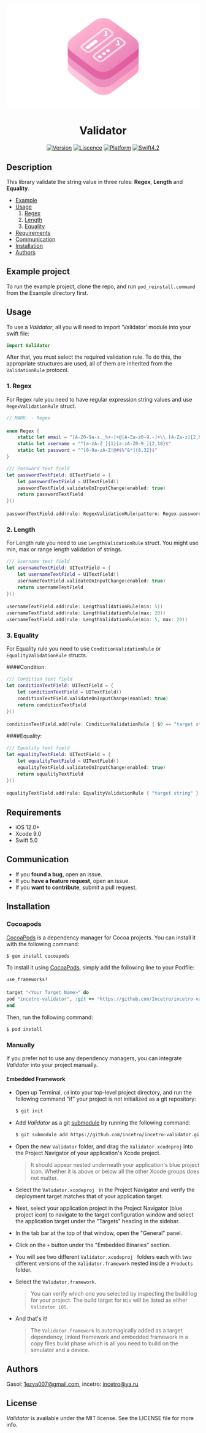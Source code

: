 ![](validator.png)

<H1 align="center">Validator</H1>

<p align="center">
<a href="https://cocoapods.org/pods/incetro-validator"><img alt="Version" src="https://img.shields.io/cocoapods/v/incetro-validator.svg?style=flat"></a> 
<a href="https://github.com/Incetro/incetro-validator/blob/master/LICENSE"><img alt="Liscence" src="https://img.shields.io/cocoapods/l/incetro-validator.svg?style=flat"></a> 
<a href="https://developer.apple.com/"><img alt="Platform" src="https://img.shields.io/badge/platform-iOS-green.svg"/></a> 
<a href="https://developer.apple.com/swift"><img alt="Swift4.2" src="https://img.shields.io/badge/language-Swift5.0-orange.svg"/></a>
</p>

## Description

This library validate the string value in three rules: **Regex**, **Length** and **Equality**.

- [Example](https://github.com/Incetro/validator/tree/master/Sources/Example) 
- [Usage](#Usage)
	1. [Regex](#Regex)
	2. [Length](#Length)
	3. [Equality](#Equality)
- [Requirements](#requirements)
- [Communication](#communication)
- [Installation](#installation)
- [Authors](#license)

## Example project <a name="Example project"></a>

To run the example project, clone the repo, and run `pod_reinstall.command` from the Example directory first.

## Usage <a name="Usage"></a>

To use a *Validator*, all you will need to import 'Validator' module into your swift file:

```swift
import Validator
```
After that, you must select the required validation rule. To do this, the appropriate structures are used, all of them are inherited from the `ValidationRule` protocol.

### 1. Regex <a name="Regex"></a>
For Regex rule you need to have regular expression string values and use `RegexValidationRule` struct.

```swift
// MARK: - Regex

enum Regex {
    static let email = "[A-Z0-9a-z._%+-]+@[A-Za-z0-9.-]+\\.[A-Za-z]{2,64}"
    static let username = "^[a-zA-Z_]{1}[a-zA-Z0-9_]{2,18}$"
    static let password = "^[0-9a-zA-Z!@#$%^&*]{8,32}$"
}
```

```swift
/// Password text field
let passwordTextField: UITextField = {
    let passwordTextField = UITextField()
    passwordTextField.validateOnInputChange(enabled: true)
    return passwordTextField
}()

passwordTextField.add(rule: RegexValidationRule(pattern: Regex.password))
```

### 2. Length <a name="Length"></a>
For Length rule you need to use `LengthValidationRule` struct. You might use min, max or range length validation of strings.

```swift
/// Username text field
let usernameTextField: UITextField = {
    let usernameTextField = UITextField()
    usernameTextField.validateOnInputChange(enabled: true)
    return usernameTextField
}()

usernameTextField.add(rule: LengthValidationRule(min: 5))
usernameTextField.add(rule: LengthValidationRule(max: 20))
usernameTextField.add(rule: LengthValidationRule(min: 5, max: 20))
```

### 3. Equality <a name="Equality"></a>
For Equality rule you need to use `ConditionValidationRule` or `EqualityValidationRule` structs.

####Condition:
```swift
/// Condition text field
let conditionTextField: UITextField = {
    let conditionTextField = UITextField()
    conditionTextField.validateOnInputChange(enabled: true)
    return conditionTextField
}()

conditionTextField.add(rule: ConditionValidationRule { $0 == "target string" } )
```
####Equality:

```swift
/// Equality text field
let equalityTextField: UITextField = {
    let equalityTextField = UITextField()
    equalityTextField.validateOnInputChange(enabled: true)
    return equalityTextField
}()

equalityTextField.add(rule: EqualityValidationRule { "target string" } )
```
## Requirements
- iOS 12.0+
- Xcode 9.0
- Swift 5.0

## Communication

- If you **found a bug**, open an issue.
- If you **have a feature request**, open an issue.
- If you **want to contribute**, submit a pull request.


## Installation <a name="installation"></a>

### Cocoapods

[CocoaPods](http://cocoapods.org) is a dependency manager for Cocoa projects. You can install it with the following command:

```bash
$ gem install cocoapods
```

To install it using [CocoaPods](https://cocoapods.org), simply add the following line to your Podfile:

```ruby
use_frameworks!

target "<Your Target Name>" do
pod "incetro-validator", :git => "https://github.com/Incetro/incetro-validator", :tag => "[0.0.3]"
end
```
Then, run the following command:

```bash
$ pod install
```
### Manually

If you prefer not to use any dependency managers, you can integrate *Validator* into your project manually.

#### Embedded Framework

- Open up Terminal, `cd` into your top-level project directory, and run the following command "if" your project is not initialized as a git repository:

  ```bash
  $ git init
  ```

- Add *Validator* as a git [submodule](http://git-scm.com/docs/git-submodule) by running the following command:

  ```bash
  $ git submodule add https://github.com/incetro/incetro-validator.git
  ```

- Open the new `Validator` folder, and drag the `Validator.xcodeproj` into the Project Navigator of your application's Xcode project.

    > It should appear nested underneath your application's blue project icon. Whether it is above or below all the other Xcode groups does not matter.

- Select the `Validator.xcodeproj ` in the Project Navigator and verify the deployment target matches that of your application target.
- Next, select your application project in the Project Navigator (blue project icon) to navigate to the target configuration window and select the application target under the "Targets" heading in the sidebar.
- In the tab bar at the top of that window, open the "General" panel.
- Click on the `+` button under the "Embedded Binaries" section.
- You will see two different `Validator.xcodeproj ` folders each with two different versions of the `Validator.framework` nested inside a `Products` folder.

- Select the `Validator.framework`.

    > You can verify which one you selected by inspecting the build log for your project. The build target for `Nio` will be listed as either `Validator iOS`.

- And that's it!

  > The `Validator.framework` is automagically added as a target dependency, linked framework and embedded framework in a copy files build phase which is all you need to build on the simulator and a device.
  


## Authors <a name="authors"></a>

Gasol: 1ezya007@gmail.com, incetro: incetro@ya.ru


## License <a name="license"></a>

*Validator* is available under the MIT license. See the LICENSE file for more info.